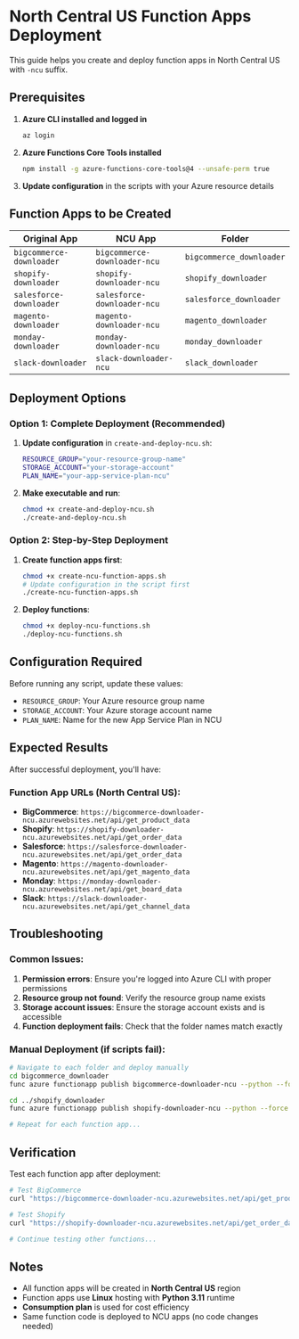 # North Central US Function Apps Deployment

This guide helps you create and deploy function apps in North Central US with `-ncu` suffix.

## Prerequisites

1. **Azure CLI installed and logged in**
   ```bash
   az login
   ```

2. **Azure Functions Core Tools installed**
   ```bash
   npm install -g azure-functions-core-tools@4 --unsafe-perm true
   ```

3. **Update configuration** in the scripts with your Azure resource details

## Function Apps to be Created

| Original App | NCU App | Folder |
|-------------|---------|---------|
| `bigcommerce-downloader` | `bigcommerce-downloader-ncu` | `bigcommerce_downloader` |
| `shopify-downloader` | `shopify-downloader-ncu` | `shopify_downloader` |
| `salesforce-downloader` | `salesforce-downloader-ncu` | `salesforce_downloader` |
| `magento-downloader` | `magento-downloader-ncu` | `magento_downloader` |
| `monday-downloader` | `monday-downloader-ncu` | `monday_downloader` |
| `slack-downloader` | `slack-downloader-ncu` | `slack_downloader` |

## Deployment Options

### Option 1: Complete Deployment (Recommended)

1. **Update configuration** in `create-and-deploy-ncu.sh`:
   ```bash
   RESOURCE_GROUP="your-resource-group-name"
   STORAGE_ACCOUNT="your-storage-account"
   PLAN_NAME="your-app-service-plan-ncu"
   ```

2. **Make executable and run**:
   ```bash
   chmod +x create-and-deploy-ncu.sh
   ./create-and-deploy-ncu.sh
   ```

### Option 2: Step-by-Step Deployment

1. **Create function apps first**:
   ```bash
   chmod +x create-ncu-function-apps.sh
   # Update configuration in the script first
   ./create-ncu-function-apps.sh
   ```

2. **Deploy functions**:
   ```bash
   chmod +x deploy-ncu-functions.sh
   ./deploy-ncu-functions.sh
   ```

## Configuration Required

Before running any script, update these values:

- `RESOURCE_GROUP`: Your Azure resource group name
- `STORAGE_ACCOUNT`: Your Azure storage account name  
- `PLAN_NAME`: Name for the new App Service Plan in NCU

## Expected Results

After successful deployment, you'll have:

### Function App URLs (North Central US):
- **BigCommerce**: `https://bigcommerce-downloader-ncu.azurewebsites.net/api/get_product_data`
- **Shopify**: `https://shopify-downloader-ncu.azurewebsites.net/api/get_order_data`
- **Salesforce**: `https://salesforce-downloader-ncu.azurewebsites.net/api/get_order_data`
- **Magento**: `https://magento-downloader-ncu.azurewebsites.net/api/get_magento_data`
- **Monday**: `https://monday-downloader-ncu.azurewebsites.net/api/get_board_data`
- **Slack**: `https://slack-downloader-ncu.azurewebsites.net/api/get_channel_data`

## Troubleshooting

### Common Issues:

1. **Permission errors**: Ensure you're logged into Azure CLI with proper permissions
2. **Resource group not found**: Verify the resource group name exists
3. **Storage account issues**: Ensure the storage account exists and is accessible
4. **Function deployment fails**: Check that the folder names match exactly

### Manual Deployment (if scripts fail):

```bash
# Navigate to each folder and deploy manually
cd bigcommerce_downloader
func azure functionapp publish bigcommerce-downloader-ncu --python --force --build remote

cd ../shopify_downloader  
func azure functionapp publish shopify-downloader-ncu --python --force --build remote

# Repeat for each function app...
```

## Verification

Test each function app after deployment:

```bash
# Test BigCommerce
curl "https://bigcommerce-downloader-ncu.azurewebsites.net/api/get_product_data?code=YOUR_FUNCTION_KEY"

# Test Shopify
curl "https://shopify-downloader-ncu.azurewebsites.net/api/get_order_data?code=YOUR_FUNCTION_KEY"

# Continue testing other functions...
```

## Notes

- All function apps will be created in **North Central US** region
- Function apps use **Linux** hosting with **Python 3.11** runtime
- **Consumption plan** is used for cost efficiency
- Same function code is deployed to NCU apps (no code changes needed)
